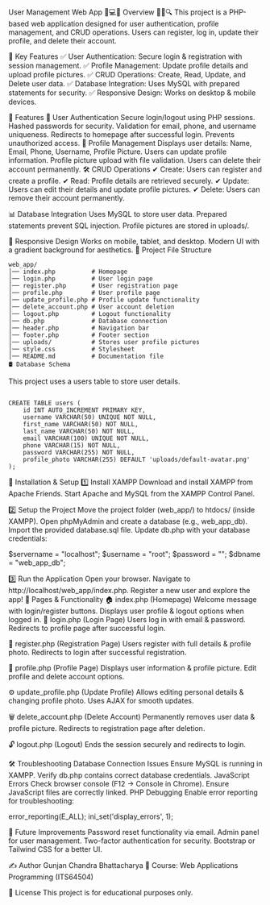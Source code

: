 
User Management Web App 🎯💻🚀
Overview 🌟📌🔍
This project is a PHP-based web application designed for user authentication, profile management, and CRUD operations.
Users can register, log in, update their profile, and delete their account.

🔹 Key Features
✅ User Authentication: Secure login & registration with session management.
✅ Profile Management: Update profile details and upload profile pictures.
✅ CRUD Operations: Create, Read, Update, and Delete user data.
✅ Database Integration: Uses MySQL with prepared statements for security.
✅ Responsive Design: Works on desktop & mobile devices.

🚀 Features
🔑 User Authentication
Secure login/logout using PHP sessions.
Hashed passwords for security.
Validation for email, phone, and username uniqueness.
Redirects to homepage after successful login.
Prevents unauthorized access.
👤 Profile Management
Displays user details: Name, Email, Phone, Username, Profile Picture.
Users can update profile information.
Profile picture upload with file validation.
Users can delete their account permanently.
🛠️ CRUD Operations
✔ Create: Users can register and create a profile.
✔ Read: Profile details are retrieved securely.
✔ Update: Users can edit their details and update profile pictures.
✔ Delete: Users can remove their account permanently.

📊 Database Integration
Uses MySQL to store user data.
Prepared statements prevent SQL injection.
Profile pictures are stored in uploads/.

📱 Responsive Design
Works on mobile, tablet, and desktop.
Modern UI with a gradient background for aesthetics.
📁 Project File Structure

```
web_app/
│── index.php          # Homepage
│── login.php          # User login page
│── register.php       # User registration page
│── profile.php        # User profile page
│── update_profile.php # Profile update functionality
│── delete_account.php # User account deletion
│── logout.php         # Logout functionality
│── db.php             # Database connection
│── header.php         # Navigation bar
│── footer.php         # Footer section
│── uploads/           # Stores user profile pictures
│── style.css          # Stylesheet
│── README.md          # Documentation file
🛢️ Database Schema
```
This project uses a users table to store user details.
```

CREATE TABLE users (
    id INT AUTO_INCREMENT PRIMARY KEY,
    username VARCHAR(50) UNIQUE NOT NULL,
    first_name VARCHAR(50) NOT NULL,
    last_name VARCHAR(50) NOT NULL,
    email VARCHAR(100) UNIQUE NOT NULL,
    phone VARCHAR(15) NOT NULL,
    password VARCHAR(255) NOT NULL,
    profile_photo VARCHAR(255) DEFAULT 'uploads/default-avatar.png'
);
```
🔧 Installation & Setup
1️⃣ Install XAMPP
Download and install XAMPP from Apache Friends.
Start Apache and MySQL from the XAMPP Control Panel.

2️⃣ Setup the Project
Move the project folder (web_app/) to htdocs/ (inside XAMPP).
Open phpMyAdmin and create a database (e.g., web_app_db).
Import the provided database.sql file.
Update db.php with your database credentials:

$servername = "localhost";
$username = "root";
$password = "";
$dbname = "web_app_db";

3️⃣ Run the Application
Open your browser.
Navigate to http://localhost/web_app/index.php.
Register a new user and explore the app!
📄 Pages & Functionality
🏠 index.php (Homepage)
Welcome message with login/register buttons.
Displays user profile & logout options when logged in.
🔑 login.php (Login Page)
Users log in with email & password.
Redirects to profile page after successful login.

📝 register.php (Registration Page)
Users register with full details & profile photo.
Redirects to login after successful registration.

👤 profile.php (Profile Page)
Displays user information & profile picture.
Edit profile and delete account options.

⚙️ update_profile.php (Update Profile)
Allows editing personal details & changing profile photo.
Uses AJAX for smooth updates.

🗑️ delete_account.php (Delete Account)
Permanently removes user data & profile picture.
Redirects to registration page after deletion.

🔓 logout.php (Logout)
Ends the session securely and redirects to login.

🛠️ Troubleshooting
Database Connection Issues
Ensure MySQL is running in XAMPP.
Verify db.php contains correct database credentials.
JavaScript Errors
Check browser console (F12 → Console in Chrome).
Ensure JavaScript files are correctly linked.
PHP Debugging
Enable error reporting for troubleshooting:

error_reporting(E_ALL);
ini_set('display_errors', 1);

🚀 Future Improvements
Password reset functionality via email.
Admin panel for user management.
Two-factor authentication for security.
Bootstrap or Tailwind CSS for a better UI.

✍️ Author
Gunjan Chandra Bhattacharya
📌 Course: Web Applications Programming (ITS64504)

📜 License
This project is for educational purposes only.
